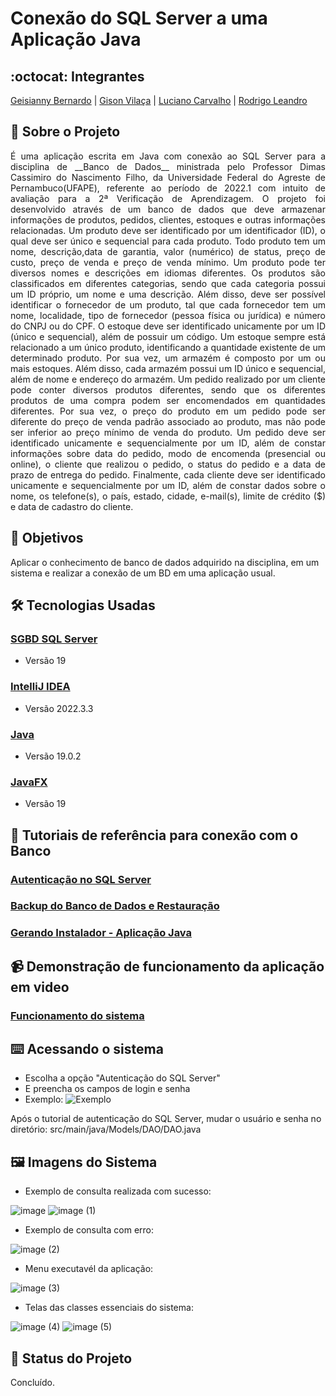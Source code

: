 # Conexão do SQL Server a uma Aplicação Java


## :octocat: Integrantes
[Geisianny Bernardo](https://github.com/Geisianny) | [Gison Vilaça](https://github.com/gison-vilaca) | [Luciano Carvalho](https://github.com/jlalvescarvalho) | [Rodrigo Leandro](https://github.com/rudrigozx)


## :page_with_curl: Sobre o Projeto
<p align="justify"> É uma aplicação escrita em Java com conexão ao SQL Server para a disciplina de __Banco de Dados__ ministrada pelo Professor Dimas Cassimiro do Nascimento Filho, da  Universidade Federal do Agreste de Pernambuco(UFAPE), referente ao período de 2022.1 com intuito de avaliação para a 2ª Verificação de Aprendizagem. O projeto foi desenvolvido através de um banco de dados que  deve armazenar informações de produtos, pedidos, clientes, estoques e outras informações relacionadas. Um produto 
deve ser identificado por um identificador (ID), o qual deve ser único e sequencial para cada produto. Todo produto tem um nome, descrição,data de garantia, valor (numérico) de status, preço de custo, preço de venda e preço de venda mínimo. Um produto pode ter diversos nomes e descrições em idiomas diferentes. Os
produtos são classificados em diferentes categorias, sendo que cada categoria possui um ID próprio, um nome e uma descrição. Além disso, deve ser possível identificar o fornecedor de
um produto, tal que cada fornecedor tem um nome, localidade, tipo de fornecedor (pessoa
física ou jurídica) e número do CNPJ ou do CPF. O estoque deve ser identificado unicamente
por um ID (único e sequencial), além de possuir um código. Um estoque sempre está
relacionado a um único produto, identificando a quantidade existente de um determinado
produto. Por sua vez, um armazém é composto por um ou mais estoques. Além disso, cada
armazém possui um ID único e sequencial, além de nome e endereço do armazém. Um pedido
realizado por um cliente pode conter diversos produtos diferentes, sendo que os diferentes
produtos de uma compra podem ser encomendados em quantidades diferentes. Por sua vez, o
preço do produto em um pedido pode ser diferente do preço de venda padrão associado ao
produto, mas não pode ser inferior ao preço mínimo de venda do produto. Um pedido deve
ser identificado unicamente e sequencialmente por um ID, além de constar informações sobre
data do pedido, modo de encomenda (presencial ou online), o cliente que realizou o pedido, o
status do pedido e a data de prazo de entrega do pedido. Finalmente, cada cliente deve ser
identificado unicamente e sequencialmente por um ID, além de constar dados sobre o nome,
os telefone(s), o país, estado, cidade, e-mail(s), limite de crédito ($) e data de cadastro do
cliente.</p>


## :round_pushpin: Objetivos
Aplicar o conhecimento de banco de dados adquirido na disciplina, em um sistema e realizar a conexão de um BD em uma aplicação usual.


## :hammer_and_wrench: Tecnologias Usadas
### [SGBD SQL Server](https://www.microsoft.com/pt-br/sql-server/sql-server-downloads)
*   Versão 19
### [IntelliJ IDEA](https://www.jetbrains.com/idea/)
*   Versão 2022.3.3
### [Java](https://www.java.com/pt-BR/)
*   Versão 19.0.2
### [JavaFX](https://openjfx.io/)
*   Versão 19


## :memo: Tutoriais de referência para conexão com o Banco
### [Autenticação no SQL Server](https://www.youtube.com/watch?v=IbArd7cn2x4&t=153s)
### [Backup do Banco de Dados e Restauração](https://www.youtube.com/watch?v=ndkxT7aEgWM&t=1s)
### [Gerando Instalador - Aplicação Java](https://www.youtube.com/watch?v=uZnseHc2PBA&t=136s)

## :video_camera: Demonstração de funcionamento da aplicação em video 
### [Funcionamento do sistema](https://drive.google.com/drive/folders/1S3Y55c8U0MF2e68fTnloz2iaYNqvY4bb?usp=sharing)


## :keyboard: Acessando o sistema
*   Escolha a opção "Autenticação do SQL Server"
*   E preencha os campos de login e senha
*   Exemplo:
![Exemplo](https://user-images.githubusercontent.com/117764233/227303077-6252ff1e-1c06-4e28-9605-079ed552f174.png)


Após o tutorial de autenticação do SQL Server, mudar o usuário e senha no diretório:
src/main/java/Models/DAO/DAO.java


## :framed_picture: Imagens do Sistema
 * Exemplo de consulta realizada com sucesso:
 
![image](https://user-images.githubusercontent.com/117764233/227409287-86a6cdbb-85cb-4146-b086-4e7cfd9db9c7.png)
![image (1)](https://user-images.githubusercontent.com/117764233/227409312-73e8cb51-6dea-4c78-a195-39c9e1433bc4.png)

* Exemplo de consulta com erro:

![image (2)](https://user-images.githubusercontent.com/117764233/227409334-261265f9-1a13-43fb-8895-a6b6ff9e8fc7.png)

* Menu executavél da aplicação: 

![image (3)](https://user-images.githubusercontent.com/117764233/227409348-4bb5f384-edd2-4224-bf34-2ae497871534.png)

* Telas das classes essenciais do sistema:

![image (4)](https://user-images.githubusercontent.com/117764233/227409385-314913c4-37a4-402b-8c15-288ebafd9384.png)
![image (5)](https://user-images.githubusercontent.com/117764233/227409397-ab9db53e-7765-4129-868d-540b8e1ff5f3.png)


## :construction: Status do Projeto
Concluído.

